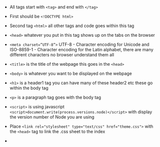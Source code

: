* All tags start with `<tag>` and end with `</tag>`
* First should be `<!DOCTYPE html>` 
* Second tag `<html>` all other tags and code goes within this tag 
* `<head>` whatever you put in this tag shows up on the tabs on the browser
* `<meta charset=”UTF-8”>` UTF-8 - Character encoding for Unicode and ISO-8859-1 - Character encoding for the Latin alphabet, there are many different characters no browser understand them all
* `<title>` is the title of the webpage this goes in the `<head>`
* `<body>` is whatever you want to be displayed on the webpage
* `<h1>` is a header1 tag you can have many of these header2 etc these go within the body tag
* `<p>` is a paragraph tag goes with the body tag
* `<script>` is using javascript `<script>document.write(process.versions.node)</script>` with display the version number of Node you are using 

* Place `<link rel="stylesheet" type="text/css" href="theme.css">` with the `<head>` tag to link the .css sheet to the index
* 
